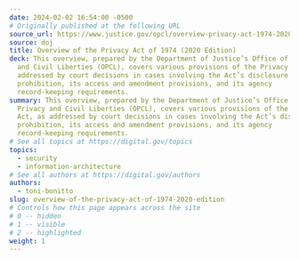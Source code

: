 ```yaml
---
date: 2024-02-02 16:54:00 -0500
# Originally published at the following URL
source_url: https://www.justice.gov/opcl/overview-privacy-act-1974-2020-edition
source: doj
title: Overview of the Privacy Act of 1974 (2020 Edition)
deck: This overview, prepared by the Department of Justice’s Office of Privacy
  and Civil Liberties (OPCL), covers various provisions of the Privacy Act, as
  addressed by court decisions in cases involving the Act’s disclosure
  prohibition, its access and amendment provisions, and its agency
  record-keeping requirements.
summary: This overview, prepared by the Department of Justice’s Office of
  Privacy and Civil Liberties (OPCL), covers various provisions of the Privacy
  Act, as addressed by court decisions in cases involving the Act’s disclosure
  prohibition, its access and amendment provisions, and its agency
  record-keeping requirements.
# See all topics at https://digital.gov/topics
topics:
  - security
  - information-architecture
# See all authors at https://digital.gov/authors
authors:
  - toni-bonitto
slug: overview-of-the-privacy-act-of-1974-2020-edition
# Controls how this page appears across the site
# 0 -- hidden
# 1 -- visible
# 2 -- highlighted
weight: 1
---
```

